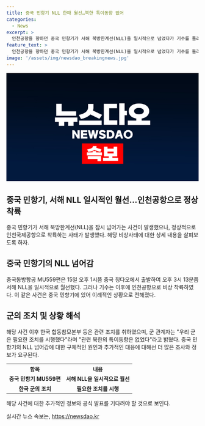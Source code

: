 ```yaml
---
title: 중국 민항기 NLL 한때 월선…북한 특이동향 없어
categories:
  - News
excerpt: >
  인천공항을 향하던 중국 민항기가 서해 북방한계선(NLL)을 일시적으로 넘었다가 기수를 돌려 인천공항에 안전 착륙한 사건이 발생했다. 중국 동방항공 MU559편은 중국 칭다오에서 출발해 NLL을 일시적으로 월선했으나, 관련 북한의 특이동향은 없었다고 한다. 이는 중국 민항기에 있어 이례적인 사건으로 군 관계자는 필요한 조치를 시행했다고 밝혔다. (150자)
feature_text: >
  인천공항을 향하던 중국 민항기가 서해 북방한계선(NLL)을 일시적으로 넘었다가 기수를 돌려 인천공항에 안전 착륙한 사건이 발생했다. 중국 동방항공 MU559편은 중국 칭다오에서 출발해 NLL을 일시적으로 월선했으나, 관련 북한의 특이동향은 없었다고 한다. 이는 중국 민항기에 있어 이례적인 사건으로 군 관계자는 필요한 조치를 시행했다고 밝혔다. (150자)
image: '/assets/img/newsdao_breakingnews.jpg'
---
```


<p><img src="/assets/img/newsdao_breakingnews.jpg" alt="implanttips 속보" /></p>

<h2 data-ke-size="size26">중국 민항기, 서해 NLL 일시적인 월선…인천공항으로 정상 착륙</h2>

<p data-ke-size="size16">중국 민항기가 서해 북방한계선(NLL)을 잠시 넘어가는 사건이 발생했으나, 정상적으로 인천국제공항으로 착륙하는 사태가 발생했다. 해당 비상사태에 대한 상세 내용을 살펴보도록 하자.</p>

<h2 data-ke-size="size24">중국 민항기의 NLL 넘어감</h2>

<p data-ke-size="size16">중국동방항공 MU559편은 15일 오후 1시쯤 중국 칭다오에서 출발하여 오후 3시 13분쯤 서해 NLL을 일시적으로 월선했다. 그러나 기수는 이후에 인천공항으로 비상 착륙하였다. 이 같은 사건은 중국 민항기에 있어 이례적인 상황으로 전해졌다.</p>

<h2 data-ke-size="size24">군의 조치 및 상황 해석</h2>

<p data-ke-size="size16">해당 사건 이후 한국 합동참모본부 등은 관련 조치를 취하였으며, 군 관계자는 "우리 군은 필요한 조치를 시행했다"라며 "관련 북한의 특이동향은 없었다"라고 밝혔다. 중국 민항기의 NLL 넘어감에 대한 구체적인 원인과 추가적인 대응에 대해선 더 많은 조사와 정보가 요구된다.</p>

<table>
  <tr>
    <th>항목</th>
    <th>내용</th>
  </tr>
  <tr>
    <td style="text-align: center; height: 17px;"><b>중국 민항기 MU559편</b></td>
    <td style="text-align: center; height: 17px;"><b>서해 NLL을 일시적으로 월선</b></td>
  </tr>
  <tr>
    <td style="text-align: center; height: 17px;"><b>한국 군의 조치</b></td>
    <td style="text-align: center; height: 17px;"><b>필요한 조치를 시행</b></td>
  </tr>
</table>

<p data-ke-size="size16">해당 사건에 대한 추가적인 정보와 공식 발표를 기다려야 할 것으로 보인다.</p>
실시간 뉴스 속보는, <a href="https://newsdao.kr" rel="dofollow">https://newsdao.kr</a>


